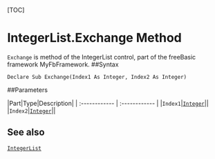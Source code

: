 [TOC]
# IntegerList.Exchange Method

`Exchange` is method of the IntegerList control, part of the freeBasic framework MyFbFramework.
##Syntax
```freeBasic
Declare Sub Exchange(Index1 As Integer, Index2 As Integer)
```

##Parameters

|Part|Type|Description|
| :------------ | :------------ |
|`Index1`|[`Integer`]("https://www.freebasic.net/wiki/KeyPgInteger")||
|`Index2`|[`Integer`]("https://www.freebasic.net/wiki/KeyPgInteger")||
## See also
[`IntegerList`](IntegerList.md)
